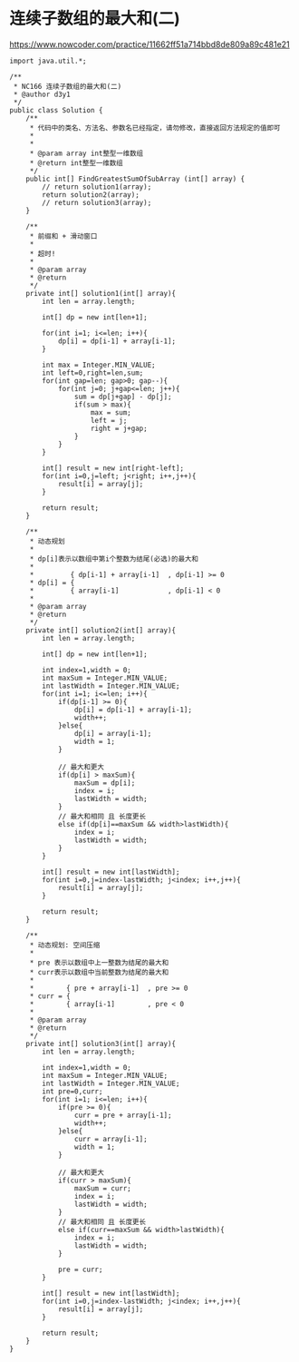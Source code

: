 # 连续子数组的最大和(二)
https://www.nowcoder.com/practice/11662ff51a714bbd8de809a89c481e21

    import java.util.*;
    
    /**
     * NC166 连续子数组的最大和(二)
     * @author d3y1
     */
    public class Solution {
        /**
         * 代码中的类名、方法名、参数名已经指定，请勿修改，直接返回方法规定的值即可
         *
         *
         * @param array int整型一维数组
         * @return int整型一维数组
         */
        public int[] FindGreatestSumOfSubArray (int[] array) {
            // return solution1(array);
            return solution2(array);
            // return solution3(array);
        }
    
        /**
         * 前缀和 + 滑动窗口
         *
         * 超时!
         *
         * @param array
         * @return
         */
        private int[] solution1(int[] array){
            int len = array.length;
    
            int[] dp = new int[len+1];
    
            for(int i=1; i<=len; i++){
                dp[i] = dp[i-1] + array[i-1];
            }
    
            int max = Integer.MIN_VALUE;
            int left=0,right=len,sum;
            for(int gap=len; gap>0; gap--){
                for(int j=0; j+gap<=len; j++){
                    sum = dp[j+gap] - dp[j];
                    if(sum > max){
                        max = sum;
                        left = j;
                        right = j+gap;
                    }
                }
            }
    
            int[] result = new int[right-left];
            for(int i=0,j=left; j<right; i++,j++){
                result[i] = array[j];
            }
    
            return result;
        }
    
        /**
         * 动态规划
         *
         * dp[i]表示以数组中第i个整数为结尾(必选)的最大和
         *
         *         { dp[i-1] + array[i-1]  , dp[i-1] >= 0
         * dp[i] = {
         *         { array[i-1]            , dp[i-1] < 0
         *
         * @param array
         * @return
         */
        private int[] solution2(int[] array){
            int len = array.length;
    
            int[] dp = new int[len+1];
    
            int index=1,width = 0;
            int maxSum = Integer.MIN_VALUE;
            int lastWidth = Integer.MIN_VALUE;
            for(int i=1; i<=len; i++){
                if(dp[i-1] >= 0){
                    dp[i] = dp[i-1] + array[i-1];
                    width++;
                }else{
                    dp[i] = array[i-1];
                    width = 1;
                }
    
                // 最大和更大
                if(dp[i] > maxSum){
                    maxSum = dp[i];
                    index = i;
                    lastWidth = width;
                }
                // 最大和相同 且 长度更长
                else if(dp[i]==maxSum && width>lastWidth){
                    index = i;
                    lastWidth = width;
                }
            }
    
            int[] result = new int[lastWidth];
            for(int i=0,j=index-lastWidth; j<index; i++,j++){
                result[i] = array[j];
            }
    
            return result;
        }
    
        /**
         * 动态规划: 空间压缩
         *
         * pre 表示以数组中上一整数为结尾的最大和
         * curr表示以数组中当前整数为结尾的最大和
         *
         *        { pre + array[i-1]  , pre >= 0
         * curr = {
         *        { array[i-1]        , pre < 0
         *
         * @param array
         * @return
         */
        private int[] solution3(int[] array){
            int len = array.length;
    
            int index=1,width = 0;
            int maxSum = Integer.MIN_VALUE;
            int lastWidth = Integer.MIN_VALUE;
            int pre=0,curr;
            for(int i=1; i<=len; i++){
                if(pre >= 0){
                    curr = pre + array[i-1];
                    width++;
                }else{
                    curr = array[i-1];
                    width = 1;
                }
    
                // 最大和更大
                if(curr > maxSum){
                    maxSum = curr;
                    index = i;
                    lastWidth = width;
                }
                // 最大和相同 且 长度更长
                else if(curr==maxSum && width>lastWidth){
                    index = i;
                    lastWidth = width;
                }
    
                pre = curr;
            }
    
            int[] result = new int[lastWidth];
            for(int i=0,j=index-lastWidth; j<index; i++,j++){
                result[i] = array[j];
            }
    
            return result;
        }
    }
    

